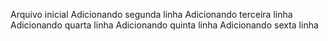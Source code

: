Arquivo inicial
Adicionando segunda linha
Adicionando terceira linha
Adicionando quarta linha
Adicionando quinta linha
Adicionando sexta linha
